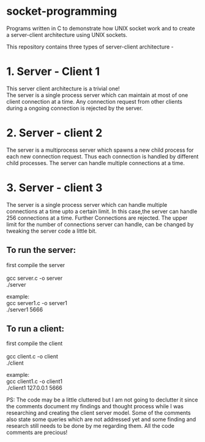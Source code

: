 # socket-programming
Programs written in C to demonstrate how UNIX socket work and to create a server-client architecture using UNIX sockets.<br>

This repository contains three types of server-client architecture - <br>

# 1. Server - Client 1
  This server client architecture is a trivial one! <br>
  The server is a single process server which can maintain at most of one client connection at a time. Any connection request from other clients during a ongoing connection is
  rejected by the server. <br>

# 2. Server - client 2
  The server is a multiprocess server which spawns a new child process for each new connection request. Thus each connection is handled by different child processes. The server
  can handle multiple connections at a time. <br>
 
# 3. Server - client 3
  The server is a single process server which can handle multiple connections at a time upto a certain limit. In this case,the server can handle 256 connections at a time. Further
  Connections are rejected. The upper limit for the number of connections server can handle, can be changed by tweaking the server code a little bit.
  
  
## To run the server:
  first compile the server <br><br>
    gcc server<number>.c -o server<number> <br>
    ./server<number> <port number> <br>
  
  example: <br>
  gcc server1.c -o server1 <br>
  ./server1 5666 <br>
  
## To run a client:
  first compile the client <br><br>
    gcc client<number>.c -o client<number> <br>
    ./client<number> <IP address> <port number> <br>
  
  example: <br>
  gcc client1.c -o client1 <br>
  ./client1 127.0.0.1 5666


PS: The code may be a little cluttered but I am not going to declutter it since the comments document my findings and thought process while I was researching and creating the client server model. Some of the comments also state some queries which are not addressed yet and some finding and research still needs to be done by me regarding them.
All the code comments are precious!
